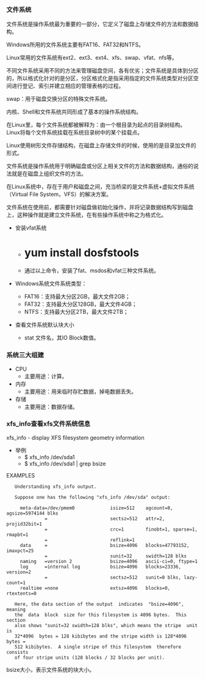 ### 文件系统 ###
文件系统是操作系统最为重要的一部分，它定义了磁盘上存储文件的方法和数据结构。

Windows所用的文件系统主要有FAT16、FAT32和NTFS。

Linux常用的文件系统有ext2、ext3、ext4、xfs、swap、vfat、nfs等。

不同文件系统采用不同的方法来管理磁盘空间，各有优劣；文件系统是具体到分区的，所以格式化针对的是分区，分区格式化是指采用指定的文件系统类型对分区空间进行登记、索引并建立相应的管理表格的过程。

swap：用于磁盘交换分区的特殊文件系统。

内核、Shell和文件系统共同形成了基本的操作系统结构。


在Linux里，每个文件系统都被解释为：由一个根目录为起点的目录树结构。Linux将每个文件系统挂载在系统目录树中的某个挂载点。

Linux使用树形文件存储结构，在磁盘上存储文件的时候，使用的是目录加文件的形式。

文件系统是操作系统用于明确磁盘或分区上相关文件的方法和数据结构，通俗的说法就是在磁盘上组织文件的方法。

在Linux系统中，存在于用户和磁盘之间，充当桥梁的是文件系统+虚拟文件系统（Virtual File System，VFS）的解决方案。

文件系统在使用前，都需要针对磁盘做初始化操作，并将记录数据结构写到磁盘上，这种操作就是建立文件系统，在有些操作系统中称之为格式化。


- 安装vfat系统
	- # yum install dosfstools
	- 通过以上命令，安装了fat、msdos和vfat三种文件系统。

- Windows系统文件系统类型：
	- FAT16：支持最大分区2GB，最大文件2GB；
	- FAT32：支持最大分区128GB，最大文件4GB；
	- NTFS：支持最大分区2TB，最大文件2TB；

- 查看文件系统默认块大小
	- stat 文件名，其IO Block数值。

### 系统三大组建 ###
- CPU
	- 主要用途：计算。
- 内存
	- 主要用途：用来临时存贮数据，掉电数据丢失。
- 存储
	- 主要用途：数据存储。

### xfs_info查看xfs文件系统信息 ###

xfs_info - display XFS filesystem geometry information

- 举例
	- $ xfs_info /dev/sda1
	- $ xfs_info /dev/sda1 | grep bsize

EXAMPLES

       Understanding xfs_info output.

       Suppose one has the following "xfs_info /dev/sda" output:

         meta-data=/dev/pmem0             isize=512    agcount=8, agsize=5974144 blks
                  =                       sectsz=512   attr=2, projid32bit=1
                  =                       crc=1        finobt=1, sparse=1, rmapbt=1
                  =                       reflink=1
         data     =                       bsize=4096   blocks=47793152, imaxpct=25
                  =                       sunit=32     swidth=128 blks
         naming   =version 2              bsize=4096   ascii-ci=0, ftype=1
         log      =internal log           bsize=4096   blocks=23336, version=2
                  =                       sectsz=512   sunit=0 blks, lazy-count=1
         realtime =none                   extsz=4096   blocks=0, rtextents=0

       Here, the data section of the output  indicates  "bsize=4096",  meaning
       the  data  block  size for this filesystem is 4096 bytes.  This section
       also shows "sunit=32 swidth=128 blks", which means the stripe  unit  is
       32*4096  bytes = 128 kibibytes and the stripe width is 128*4096 bytes =
       512 kibibytes.  A single stripe of this filesystem  therefore  consists
       of four stripe units (128 blocks / 32 blocks per unit).

bsize大小，表示文件系统的块大小。